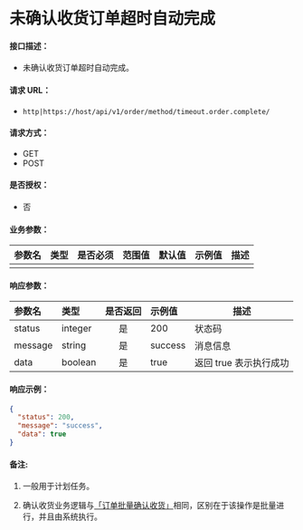 # 未确认收货订单超时自动完成

#### 接口描述：
- 未确认收货订单超时自动完成。

#### 请求 URL：
- `http|https://host/api/v1/order/method/timeout.order.complete/`

#### 请求方式：
- GET
- POST

#### 是否授权：
- 否

#### 业务参数：
|参数名|类型|是否必须|范围值|默认值|示例值|描述|
|:----|:---|:---:|:-----|:-----|:-----|-----|
| | | | | | | | |

#### 响应参数：
|参数名|类型|是否返回|示例值|描述|
|:-----|:-----|:---:|:-----|-----|
|status |integer |是 |200 |状态码 |
|message |string |是 |success |消息信息 |
|data |boolean |是 |true |返回 true 表示执行成功 |

#### 响应示例：
```json
{
  "status": 200,
  "message": "success",
  "data": true
}
```

#### 备注:
1. 一般用于计划任务。

2. 确认收货业务逻辑与[「订单批量确认收货」](/api/admin/order/order/complete.order.list.md "「订单批量确认收货」")相同，区别在于该操作是批量进行，并且由系统执行。